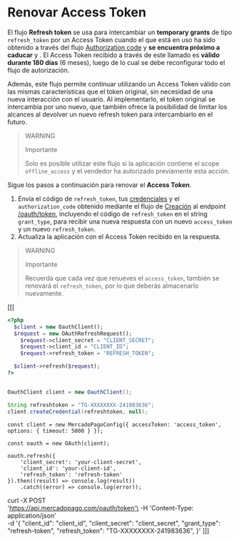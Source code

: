 # Renovar Access Token
 
El flujo **Refresh token** se usa para intercambiar un **temporary grants** de tipo `refresh_token` por un Access Token cuando el que está en uso ha sido obtenido a través del flujo [Authorization code](/developers/es/docs/security/oauth/creation#bookmark_authorization_code) y **se encuentra próximo a caducar** y . El Access Token recibido a través de este llamado es **válido durante 180 días** (6 meses), luego de lo cual se debe reconfigurar todo el flujo de autorización.

Además, este flujo permite continuar utilizando un Access Token válido con las mismas características que el token original, sin necesidad de una nueva interacción con el usuario. Al implementarlo, el token original se intercambia por uno nuevo, que también ofrece la posibilidad de limitar los alcances al devolver un nuevo refresh token para intercambiarlo en el futuro.

> WARNING
>
> Importante
>
> Solo es posible utilizar este flujo si la aplicación contiene el scope `offline_access` y el vendedor ha autorizado previamente esta acción.

Sigue los pasos a continuación para renovar el **Access Token**.

1. Envía el código de `refresh_token`, tus [credenciales](/developers/es/docs/your-integrations/credentials) y el `authorization_code` obtenido mediante el flujo de [Creación](/developers/es/docs/security/oauth/creation#bookmark_authorization_code) al endpoint [/oauth/token](/developers/es/reference/oauth/_oauth_token/post), incluyendo el código de `refresh_token` en el string `grant_type`, para recibir una nueva respuesta con un nuevo `access_token` y un nuevo `refresh_token`.
2. Actualiza la aplicación con el Access Token recibido en la respuesta.

> WARNING
>
> Importante
>
> Recuerda que cada vez que renueves el `access_token`, también se renovará el `refresh_token`, por lo que deberás almacenarlo nuevamente.

[[[
```php
<?php
  $client = new OauthClient();
  $request = new OAuthRefreshRequest();
    $request->client_secret = "CLIENT_SECRET";
    $request->client_id = "CLIENT_ID";
    $request->refresh_token = "REFRESH_TOKEN";

  $client->refresh($request);
?>
```
```java

OauthClient client = new OauthClient();

String refreshtoken = "TG-XXXXXXXX-241983636";
client.createCredential(refreshtoken, null);
```
```node
const client = new MercadoPagoConfig({ accessToken: 'access_token', options: { timeout: 5000 } });

const oauth = new OAuth(client);

oauth.refresh({
	'client_secret': 'your-client-secret',
	'client_id': 'your-client-id',
	'refresh_token': 'refresh-token'
}).then((result) => console.log(result))
	.catch((error) => console.log(error));
```
curl -X POST \
'https://api.mercadopago.com/oauth/token'\
-H 'Content-Type: application/json' \
-d '{
 "client_id": "client_id",
 "client_secret": "client_secret",
 "grant_type": "refresh-token",
 "refresh_token": "TG-XXXXXXXX-241983636",
}'
]]]